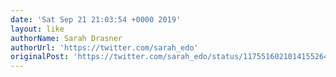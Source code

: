 ```yaml
---
date: 'Sat Sep 21 21:03:54 +0000 2019'
layout: like
authorName: Sarah Drasner
authorUrl: 'https://twitter.com/sarah_edo'
originalPost: 'https://twitter.com/sarah_edo/status/1175516021014155264'
---
```

